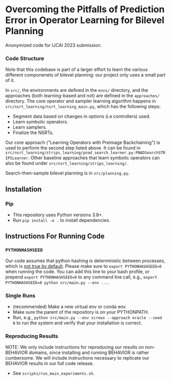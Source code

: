 # Overcoming the Pitfalls of Prediction Error in Operator Learning for Bilevel Planning

Anonymized code for IJCAI 2023 submission.

### Code Structure
Note that this codebase is part of a larger effort to learn the various different componenets of bilevel planning: our project only uses a small part of it.

In `src/`, the environments are defined in the `envs/` directory, and the approaches (both learning-based and not) are defined in the `approaches/` directory. The core operator and sampler learning algorithm happens in `src/nsrt_learning/nsrt_learning_main.py`, which has the following steps:
* Segment data based on changes in options (i.e controllers) used.
* Learn symbolic operators.
* Learn samplers.
* Finalize the NSRTs.

Our core approach ("Learning Operators with Preimage Backchaining") is used to perform the second step listed above. It can be found in `src/nsrt_learning/strips_learning/pnad_search_learner.py:PNADSearchSTRIPSLearner`. Other baseline approaches that learn symbolic operators can also be found under `src/nsrt_learning/strips_learning/`.

Search-then-sample bilevel planning is in `src/planning.py`.

## Installation
### Pip
* This repository uses Python versions 3.8+.
* Run `pip install -e .` to install dependencies.

## Instructions For Running Code

### `PYTHONHASHSEED`
Our code assumes that python hashing is deterministic between processes, which is [not true by default](https://stackoverflow.com/questions/30585108/disable-hash-randomization-from-within-python-program).
Please make sure to `export PYTHONHASHSEED=0` when running the code. You can add this line to your bash profile, or prepend `export PYTHONHASHSEED=0` to any command line call, e.g., `export PYTHONHASHSEED=0 python src/main.py --env ...`.

### Single Runs
* (recommended) Make a new virtual env or conda env.
* Make sure the parent of the repository is on your PYTHONPATH.
* Run, e.g., `python src/main.py --env screws --approach oracle --seed 0` to run the system and verify that your installation is correct.

### Reproducing Results
NOTE: We only include instructions for reproducing our results on non-BEHAVIOR domains,
since installing and running BEHAVIOR is rather cumbersome. We will include instructions
necessary to replicate our BEHAVIOR results in our full code release.
* See `scripts/run_main_experiments.sh`.
